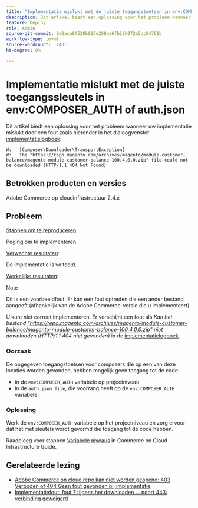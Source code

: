 ```yaml
---
title: "Implementatie mislukt met de juiste toegangstoetsen in env:COMPOSER_AUTH of auth.json"
description: Dit artikel biedt een oplossing voor het probleem wanneer de implementatie mislukt met de fout "Het bestand https://repo.magento.com/archives/magento/module-customer-balance/magento-module-customer-balance-100.4.0.0.zip kan niet worden gedownload (HTTP/1.1 404 niet gevonden)".
feature: Deploy
role: Admin
source-git-commit: 8e0aca8f528b017e288ae6fb19b072a5cc04761b
workflow-type: tm+mt
source-wordcount: '243'
ht-degree: 0%

---
```


# Implementatie mislukt met de juiste toegangssleutels in env:COMPOSER_AUTH of auth.json

Dit artikel biedt een oplossing voor het probleem wanneer uw implementatie mislukt door een fout zoals hieronder in het dialoogvenster [implementatielogboek](/docs/commerce-cloud-service/user-guide/develop/test/log-locations#deploy-log):

```
W:   [Composer\Downloader\TransportException]
W:   The "https://repo.magento.com/archives/magento/module-customer-balance/magento-module-customer-balance-100.4.0.0.zip" file could not be downloaded (HTTP/1.1 404 Not Found)
```

## Betrokken producten en versies

Adobe Commerce op cloudinfrastructuur 2.4.x

## Probleem  

<u>Stappen om te reproduceren</u>:

Poging om te implementeren. 

<u>Verwachte resultaten</u>:

De implementatie is voltooid.

<u>Werkelijke resultaten</u>:

>[!NOTE]
>
>Dit is een voorbeeldfout. Er kan een fout optreden die een ander bestand aangeeft (afhankelijk van de Adobe Commerce-versie die u implementeert).

U kunt niet correct implementeren. Er verschijnt een fout als *Kan het bestand &quot;https://repo.magento.com/archives/magento/module-customer-balance/magento-module-customer-balance-100.4.0.0.zip&quot; niet downloaden (HTTP/1.1 404 niet gevonden)* in de [implementatielogboek](/docs/commerce-cloud-service/user-guide/develop/test/log-locations#deploy-log).


### Oorzaak

De opgegeven toegangstoetsen voor composers die op een van deze locaties worden gevonden, hebben mogelijk geen toegang tot de code:

* in de `env:COMPOSER_AUTH` variabele op projectniveau
* in de `auth.json file`, die voorrang heeft op de `env:COMPOSER_AUTH` variabele.

### Oplossing

Werk de `env:COMPOSER_AUTH` variabele op het projectniveau en zorg ervoor dat het met sleutels wordt gevormd die toegang tot de code hebben.

Raadpleeg voor stappen [Variabele niveaus](/docs/commerce-cloud-service/user-guide/configure/env/variable-levels) in Commerce on Cloud Infrastructure Guide.

## Gerelateerde lezing

* [Adobe Commerce on cloud repo kan niet worden geopend: 403 Verboden of 404 Geen fout gevonden bij implementatie](/docs/commerce-knowledge-base/kb/troubleshooting/deployment/magento-commerce-cloud-repo-could-not-be-accessed-403-forbidden-or-404-not-found-error-when-deploying.html)
* [Implementatiefout: fout 7 tijdens het downloaden ... poort 443: verbinding geweigerd](/docs/commerce-knowledge-base/kb/troubleshooting/miscellaneous/deployment-error-downloading-connection-refused-adobe-commerce.html)
